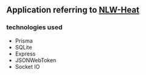 ## Application referring to [NLW-Heat](https://nextlevelweek.com/episodios/impulse/aula-1/edicao/7)

### technologies used
- Prisma
- SQLite
- Express
- JSONWebToken
- Socket IO
